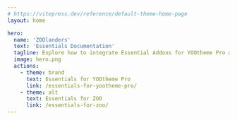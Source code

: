 ```yaml
---
# https://vitepress.dev/reference/default-theme-home-page
layout: home

hero:
  name: 'ZOOlanders'
  text: 'Essentials Documentation'
  tagline: Explore how to integrate Essential Addons for YOOtheme Pro and ZOO
  image: hero.png
  actions:
    - theme: brand
      text: Essentials for YOOtheme Pro
      link: /essentials-for-yootheme-pro/
    - theme: alt
      text: Essentials for ZOO
      link: /essentials-for-zoo/
---
```

